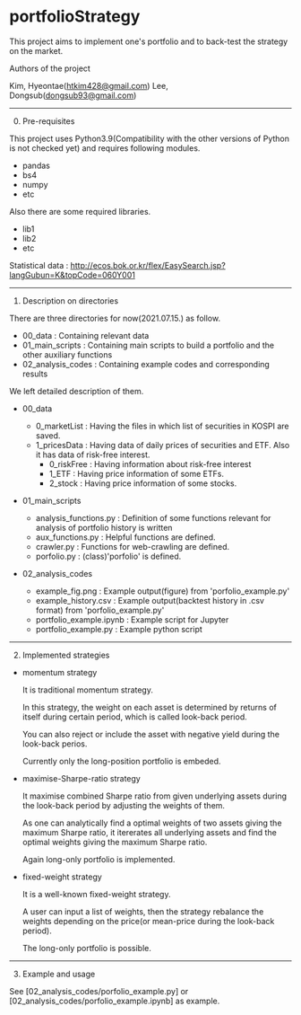 # portfolioStrategy
This project aims to implement one's portfolio and to back-test the strategy on the market.

Authors of the project

  Kim, Hyeontae(htkim428@gmail.com)
  Lee, Dongsub(dongsub93@gmail.com)
  
----------------------------------
0. Pre-requisites

This project uses Python3.9(Compatibility with the other versions of Python is not checked yet) and requires following modules.

  - pandas
  - bs4
  - numpy
  - etc

Also there are some required libraries.

  - lib1
  - lib2
  - etc

Statistical data : http://ecos.bok.or.kr/flex/EasySearch.jsp?langGubun=K&topCode=060Y001

----------------------------------
1. Description on directories

There are three directories for now(2021.07.15.) as follow.

  - 00_data           : Containing relevant data
  - 01_main_scripts   : Containing main scripts to build a portfolio and the other auxiliary functions
  - 02_analysis_codes : Containing example codes and corresponding results

We left detailed description of them.

- 00_data
   - 0_marketList : Having the files in which list of securities in KOSPI are saved.
   - 1_pricesData : Having data of daily prices of securities and ETF. Also it has data of risk-free interest.
     - 0_riskFree : Having information about risk-free interest 
     - 1_ETF      : Having price information of some ETFs.
     - 2_stock    : Having price information of some stocks.
     
- 01_main_scripts           
   - analysis_functions.py : Definition of some functions relevant for analysis of portfolio history is written
   - aux_functions.py      : Helpful functions are defined.
   - crawler.py            : Functions for web-crawling are defined.
   - porfolio.py           : (class)'porfolio' is defined.
           
- 02_analysis_codes
   - example_fig.png         : Example output(figure) from 'porfolio_example.py'
   - example_history.csv     : Example output(backtest history in .csv format) from 'porfolio_example.py'
   - portfolio_example.ipynb : Example script for Jupyter
   - portfolio_example.py    : Example python script
           
        
           
----------------------------------
2. Implemented strategies

  - momentum strategy

     It is traditional momentum strategy.
     
     In this strategy, the weight on each asset is determined by returns of itself during certain period, which is called look-back period.
     
     You can also reject or include the asset with negative yield during the look-back perios.
     
     Currently only the long-position portfolio is embeded.
     
     
  - maximise-Sharpe-ratio strategy

     It maximise combined Sharpe ratio from given underlying assets during the look-back period by adjusting the weights of them.
     
     As one can analytically find a optimal weights of two assets giving the maximum Sharpe ratio, it itererates all underlying assets and find the optimal weights giving the maximum Sharpe ratio.
     
     Again long-only portfolio is implemented.
     
     
  - fixed-weight strategy
  
    It is a well-known fixed-weight strategy.
    
    A user can input a list of weights, then the strategy rebalance the weights depending on the price(or mean-price during the look-back period).
    
    The long-only portfolio is possible.


----------------------------------
3. Example and usage

See [02_analysis_codes/porfolio_example.py] or [02_analysis_codes/porfolio_example.ipynb] as example.
